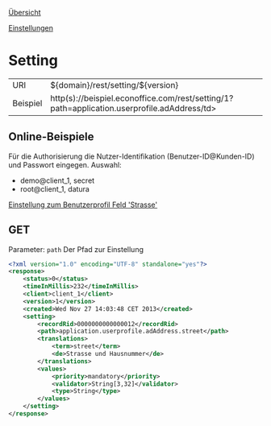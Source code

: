 [Übersicht](https://github.com/daturainformatik/econOfficeREST-API)

[Einstellungen](https://github.com/daturainformatik/econOfficeREST-API/tree/master/settings/settingList)

# Setting
<table>
<tr><td>URI</td><td>${domain}/rest/setting/${version}</td></tr>
<tr><td>Beispiel</td><td>http(s)://beispiel.econoffice.com/rest/setting/1?path=application.userprofile.adAddress/td></tr>
</table>

## Online-Beispiele

Für die Authorisierung die Nutzer-Identifikation (Benutzer-ID@Kunden-ID) und Passwort eingegen. Auswahl:

- demo@client_1, secret
- root@client_1, datura

[Einstellung zum Benutzerprofil Feld 'Strasse'](http://dws.econoffice.ch/rest/setting/1?path=application.userprofile.adAddress.street)

## GET
Parameter: `path` Der Pfad zur Einstellung

```xml
<?xml version="1.0" encoding="UTF-8" standalone="yes"?>
<response>
	<status>0</status>
	<timeInMillis>232</timeInMillis>
	<client>client_1</client>
	<version>1</version>
	<created>Wed Nov 27 14:03:48 CET 2013</created>
	<setting>
		<recordRid>0000000000000012</recordRid>
		<path>application.userprofile.adAddress.street</path>
		<translations>
			<term>street</term>
			<de>Strasse und Hausnummer</de>
		</translations>
		<values>
			<priority>mandatory</priority>
			<validator>String[3,32]</validator>
			<type>String</type>
		</values>
	</setting>
</response>
```